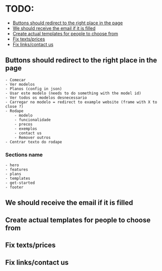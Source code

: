 # TODO:
- [Buttons should redirect to the right place in the page](#buttons-should-redirect-to-the-right-place-in-the-page)
- [We should receive the email if it is filled](#we-should-receive-the-email-if-it-is-filled)
- [Create actual templates for people to choose from](#create-actual-templates-for-people-to-choose-from)
- [Fix texts/prices](#fix-texts/prices)
- [Fix links/contact us](#fix-links/contact-us)

## Buttons should redirect to the right place in the page
    - Comecar
    - Ver modelos
    - Planos (config in json)
    - Usar este modelo (needs to do something with the model id)
    - Ver todos os modelos desnecessario
    - Carregar no modelo = redirect to example website (frame with X to close ?)
    - Rodape
        - modelo 
        - funcionalidade 
        - precos 
        - exemplos
        - contact us
        - Remover outros
    - Centrar texto do rodape

### Sections name
    - hero
    - features
    - plans
    - templates
    - get-started
    - footer

## We should receive the email if it is filled

## Create actual templates for people to choose from

## Fix texts/prices

## Fix links/contact us
